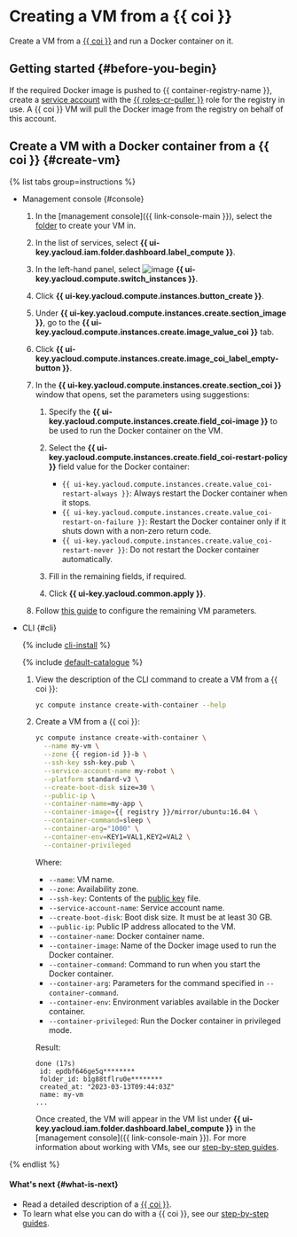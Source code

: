 # Creating a VM from a {{ coi }}

Create a VM from a [{{ coi }}](concepts/index.md) and run a Docker container on it.

## Getting started {#before-you-begin}

If the required Docker image is pushed to {{ container-registry-name }}, create a [service account](../iam/operations/sa/create.md) with the [{{ roles-cr-puller }}](../container-registry/security/index.md#choosing-roles) role for the registry in use. A {{ coi }} VM will pull the Docker image from the registry on behalf of this account.

## Create a VM with a Docker container from a {{ coi }} {#create-vm}

{% list tabs group=instructions %}

- Management console {#console}

  1. In the [management console]({{ link-console-main }}), select the [folder](../resource-manager/concepts/resources-hierarchy.md#folder) to create your VM in.
  1. In the list of services, select **{{ ui-key.yacloud.iam.folder.dashboard.label_compute }}**.
  1. In the left-hand panel, select ![image](../_assets/console-icons/server.svg) **{{ ui-key.yacloud.compute.switch_instances }}**.
  1. Click **{{ ui-key.yacloud.compute.instances.button_create }}**.  
  1. Under **{{ ui-key.yacloud.compute.instances.create.section_image }}**, go to the **{{ ui-key.yacloud.compute.instances.create.image_value_coi }}** tab.
  1. Click **{{ ui-key.yacloud.compute.instances.create.image_coi_label_empty-button }}**.
  1. In the **{{ ui-key.yacloud.compute.instances.create.section_coi }}** window that opens, set the parameters using suggestions:

      1. Specify the **{{ ui-key.yacloud.compute.instances.create.field_coi-image }}** to be used to run the Docker container on the VM.
      1. Select the **{{ ui-key.yacloud.compute.instances.create.field_coi-restart-policy }}** field value for the Docker container:

          * `{{ ui-key.yacloud.compute.instances.create.value_coi-restart-always }}`: Always restart the Docker container when it stops.
          * `{{ ui-key.yacloud.compute.instances.create.value_coi-restart-on-failure }}`: Restart the Docker container only if it shuts down with a non-zero return code.
          * `{{ ui-key.yacloud.compute.instances.create.value_coi-restart-never }}`: Do not restart the Docker container automatically.

      1. Fill in the remaining fields, if required.
      1. Click **{{ ui-key.yacloud.common.apply }}**.

  1. Follow [this guide](../compute/operations/vm-create/create-linux-vm.md) to configure the remaining VM parameters.

- CLI {#cli}

  {% include [cli-install](../_includes/cli-install.md) %}

  {% include [default-catalogue](../_includes/default-catalogue.md) %}

  1. View the description of the CLI command to create a VM from a {{ coi }}:

     ```bash
     yc compute instance create-with-container --help
     ```

  1. Create a VM from a {{ coi }}:

     ```bash
     yc compute instance create-with-container \
       --name my-vm \
       --zone {{ region-id }}-b \
       --ssh-key ssh-key.pub \
       --service-account-name my-robot \
       --platform standard-v3 \
       --create-boot-disk size=30 \
       --public-ip \
       --container-name=my-app \
       --container-image={{ registry }}/mirror/ubuntu:16.04 \
       --container-command=sleep \
       --container-arg="1000" \
       --container-env=KEY1=VAL1,KEY2=VAL2 \
       --container-privileged
     ```

     Where:
     * `--name`: VM name.
     * `--zone`: Availability zone.
     * `--ssh-key`: Contents of the [public key](../compute/quickstart/quick-create-linux.md#create-ssh) file.
     * `--service-account-name`: Service account name.
     * `--create-boot-disk`: Boot disk size. It must be at least 30 GB.
     * `--public-ip`: Public IP address allocated to the VM.
     * `--container-name`: Docker container name.
     * `--container-image`: Name of the Docker image used to run the Docker container.
     * `--container-command`: Command to run when you start the Docker container.
     * `--container-arg`: Parameters for the command specified in `--container-command`.
     * `--container-env`: Environment variables available in the Docker container.
     * `--container-privileged`: Run the Docker container in privileged mode.

     Result:

     ```text
     done (17s)
      id: epdbf646ge5q********
      folder_id: b1g88tflru0e********
      created_at: "2023-03-13T09:44:03Z"
      name: my-vm
     ...
     ```

     Once created, the VM will appear in the VM list under **{{ ui-key.yacloud.iam.folder.dashboard.label_compute }}** in the [management console]({{ link-console-main }}). For more information about working with VMs, see our [step-by-step guides](../compute/operations/index.md).

{% endlist %}

#### What's next {#what-is-next}

* Read a detailed description of a [{{ coi }}](concepts/index.md).
* To learn what else you can do with a {{ coi }}, see our [step-by-step guides](tutorials/index.md).